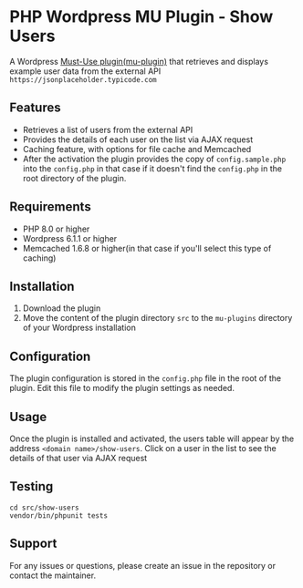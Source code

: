 # PHP Wordpress MU Plugin - Show Users

A Wordpress [Must-Use plugin(mu-plugin)](https://wordpress.org/documentation/article/must-use-plugins/) that retrieves and displays example user data from the external API `https://jsonplaceholder.typicode.com`

## Features

- Retrieves a list of users from the external API
- Provides the details of each user on the list via AJAX request
- Caching feature, with options for file cache and Memcached
- After the activation the plugin provides the copy of `config.sample.php` into the `config.php` in that case if it doesn't find the `config.php` in the root directory of the plugin.

## Requirements

- PHP 8.0 or higher
- Wordpress 6.1.1 or higher
- Memcached 1.6.8 or higher(in that case if you'll select this type of caching)

## Installation

1. Download the plugin
2. Move the content of the plugin directory `src` to the `mu-plugins` directory of your Wordpress installation

## Configuration

The plugin configuration is stored in the `config.php` file in the root of the plugin. Edit this file to modify the plugin settings as needed.

## Usage

Once the plugin is installed and activated, the users table will appear by the address `<domain name>/show-users`.
Click on a user in the list to see the details of that user via AJAX request

## Testing 

```shell
cd src/show-users
vendor/bin/phpunit tests
```

## Support

For any issues or questions, please create an issue in the repository or contact the maintainer.

